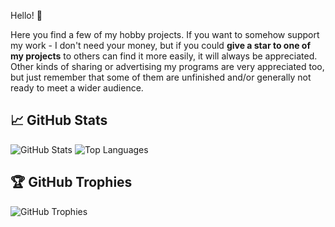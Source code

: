 Hello! 👋

Here you find a few of my hobby projects. If you want to somehow support my work - I don't need your money, but
if you could **give a star to one of my projects** to others can find it more easily, it will always be appreciated.
Other kinds of sharing or advertising my programs are very appreciated too, but just remember that some of them are
unfinished and/or generally not ready to meet a wider audience.

## 📈 GitHub Stats

![GitHub Stats](https://github-readme-stats.vercel.app/api?username=tstamborski&show_icons=true&theme=radical)
![Top Languages](https://github-readme-stats.vercel.app/api/top-langs?username=tstamborski)

## 🏆 GitHub Trophies

![GitHub Trophies](https://github-profile-trophy.vercel.app/?username=tstamborski&theme=radical&no-frame=true&margin-w=15)

